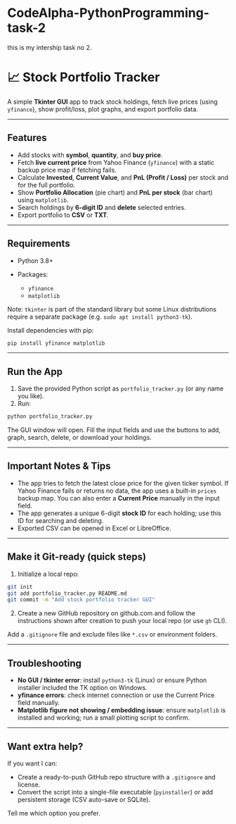 # CodeAlpha-PythonProgramming-task-2
this is my intership task  no 2.


# 📈 Stock Portfolio Tracker

A simple **Tkinter GUI** app to track stock holdings, fetch live prices (using `yfinance`), show profit/loss, plot graphs, and export portfolio data.

---

## Features

* Add stocks with **symbol**, **quantity**, and **buy price**.
* Fetch **live current price** from Yahoo Finance (`yfinance`) with a static backup price map if fetching fails.
* Calculate **Invested**, **Current Value**, and **PnL (Profit / Loss)** per stock and for the full portfolio.
* Show **Portfolio Allocation** (pie chart) and **PnL per stock** (bar chart) using `matplotlib`.
* Search holdings by **6-digit ID** and **delete** selected entries.
* Export portfolio to **CSV** or **TXT**.

---

## Requirements

* Python 3.8+
* Packages:

  * `yfinance`
  * `matplotlib`

Note: `tkinter` is part of the standard library but some Linux distributions require a separate package (e.g. `sudo apt install python3-tk`).

Install dependencies with pip:

```bash
pip install yfinance matplotlib
```

---

## Run the App

1. Save the provided Python script as `portfolio_tracker.py` (or any name you like).
2. Run:

```bash
python portfolio_tracker.py
```

The GUI window will open. Fill the input fields and use the buttons to add, graph, search, delete, or download your holdings.

---

## Important Notes & Tips

* The app tries to fetch the latest close price for the given ticker symbol. If Yahoo Finance fails or returns no data, the app uses a built-in `prices` backup map. You can also enter a **Current Price** manually in the input field.
* The app generates a unique 6-digit **stock ID** for each holding; use this ID for searching and deleting.
* Exported CSV can be opened in Excel or LibreOffice.

---

## Make it Git-ready (quick steps)

1. Initialize a local repo:

```bash
git init
git add portfolio_tracker.py README.md
git commit -m "Add stock portfolio tracker GUI"
```

2. Create a new GitHub repository on github.com and follow the instructions shown after creation to push your local repo (or use `gh` CLI).

Add a `.gitignore` file and exclude files like `*.csv` or environment folders.

---

## Troubleshooting

* **No GUI / tkinter error**: install `python3-tk` (Linux) or ensure Python installer included the TK option on Windows.
* **yfinance errors**: check internet connection or use the Current Price field manually.
* **Matplotlib figure not showing / embedding issue**: ensure `matplotlib` is installed and working; run a small plotting script to confirm.

---

## Want extra help?

If you want I can:

* Create a ready-to-push GitHub repo structure with a `.gitignore` and license.
* Convert the script into a single-file executable (`pyinstaller`) or add persistent storage (CSV auto-save or SQLite).

Tell me which option you prefer.
